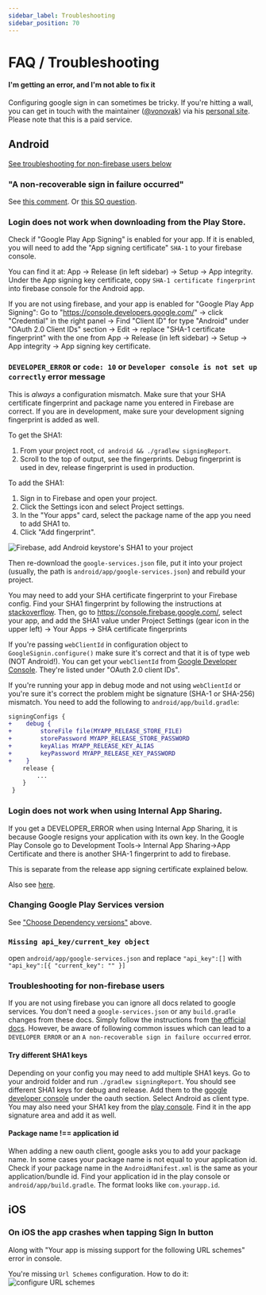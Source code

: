 ```yaml
---
sidebar_label: Troubleshooting
sidebar_position: 70
---
```


# FAQ / Troubleshooting

#### I'm getting an error, and I'm not able to fix it

Configuring google sign in can sometimes be tricky. If you're hitting a wall, you can get in touch with the maintainer ([@vonovak](https://github.com/vonovak)) via his [personal site](https://react-native-training.eu/). Please note that this is a paid service.

## Android

[See troubleshooting for non-firebase users below](#troubleshooting-for-non-firebase-users)

### "A non-recoverable sign in failure occurred"

See [this comment](https://github.com/react-native-community/google-signin/issues/659#issuecomment-513555464). Or [this SO question](https://stackoverflow.com/questions/53816227/google-signin-sdk-is-failing-by-throwing-error-a-non-recoverable-sign-in-failur).

### Login does not work when downloading from the Play Store.

Check if "Google Play App Signing" is enabled for your app.
If it is enabled, you will need to add the "App signing certificate" `SHA-1` to your firebase console.

You can find it at: App -> Release (in left sidebar) -> Setup -> App integrity. Under the App signing key certificate, copy `SHA-1 certificate fingerprint` into firebase console for the Android app.

If you are not using firebase, and your app is enabled for "Google Play App Signing":
Go to "https://console.developers.google.com/" -> click "Credential" in the right panel -> Find "Client ID" for type "Android" under "OAuth 2.0 Client IDs" section -> Edit -> replace "SHA-1 certificate fingerprint" with the one from App -> Release (in left sidebar) -> Setup -> App integrity -> App signing key certificate.

### `DEVELOPER_ERROR` or `code: 10` or `Developer console is not set up correctly` error message

This is _always_ a configuration mismatch. Make sure that your SHA certificate fingerprint and package name you entered in Firebase are correct. If you are in development, make sure your development signing fingerprint is added as well.

To get the SHA1:

1. From your project root, `cd android && ./gradlew signingReport`.
2. Scroll to the top of output, see the fingerprints. Debug fingerprint is used in dev, release fingerprint is used in production.

To add the SHA1:

1. Sign in to Firebase and open your project.
2. Click the Settings icon and select Project settings.
3. In the "Your apps" card, select the package name of the app you need to add SHA1 to.
4. Click "Add fingerprint".

![Firebase, add Android keystore's SHA1 to your project](/img/android-fingerprint-firebase.png)

Then re-download the `google-services.json` file, put it into your project (usually, the path is `android/app/google-services.json`) and rebuild your project.

You may need to add your SHA certificate fingerprint to your Firebase config. Find your SHA1 fingerprint by following the instructions at [stackoverflow](https://stackoverflow.com/questions/15727912/sha-1-fingerprint-of-keystore-certificate/33479550#33479550). Then, go to https://console.firebase.google.com/, select your app, and add the SHA1 value under Project Settings (gear icon in the upper left) -> Your Apps -> SHA certificate fingerprints

If you're passing `webClientId` in configuration object to `GoogleSignin.configure()` make sure it's correct and that it is of type web (NOT Android!). You can get your `webClientId` from [Google Developer Console](https://console.developers.google.com/apis/credentials). They're listed under "OAuth 2.0 client IDs".

If you're running your app in debug mode and not using `webClientId` or you're sure it's correct the problem might be signature (SHA-1 or SHA-256) mismatch. You need to add the following to `android/app/build.gradle`:

```diff
signingConfigs {
+    debug {
+        storeFile file(MYAPP_RELEASE_STORE_FILE)
+        storePassword MYAPP_RELEASE_STORE_PASSWORD
+        keyAlias MYAPP_RELEASE_KEY_ALIAS
+        keyPassword MYAPP_RELEASE_KEY_PASSWORD
+    }
    release {
        ...
    }
 }
```

### Login does not work when using Internal App Sharing.

If you get a DEVELOPER_ERROR when using Internal App Sharing, it is because Google resigns your application with its own key. In the Google Play Console go to Development Tools-> Internal App Sharing->App Certificate and there is another SHA-1 fingerprint to add to firebase.

This is separate from the release app signing certificate explained below.

Also see [here](https://stackoverflow.com/questions/57780620/how-to-get-android-internal-app-sharing-key-sha1-to-enable-google-apis).

### Changing Google Play Services version

See ["Choose Dependency versions"](setting-up/android.md#choose-dependency-versions-optional) above.

### `Missing api_key/current_key object`

open `android/app/google-services.json` and replace `"api_key":[]` with `"api_key":[{ "current_key": "" }]`

### Troubleshooting for non-firebase users

If you are not using firebase you can ignore all docs related to google services. You don't need a `google-services.json` or any `build.gradle` changes from these docs. Simply follow the instructions from [the official docs](https://developers.google.com/identity/sign-in/android/start-integrating). However, be aware of following common issues which can lead to a `DEVELOPER ERROR` or an `A non-recoverable sign in failure occurred` error.

#### Try different SHA1 keys

Depending on your config you may need to add multiple SHA1 keys. Go to your android folder and run `./gradlew signingReport`. You should see different SHA1 keys for debug and release. Add them to the [google developer console](https://console.developers.google.com/apis/credentials) under the oauth section. Select Android as client type. You may also need your SHA1 key from the [play console](https://play.google.com). Find it in the app signature area and add it as well.

#### Package name !== application id

When adding a new oauth client, google asks you to add your package name. In some cases your package name is not equal to your application id. Check if your package name in the `AndroidManifest.xml` is the same as your application/bundle id. Find your application id in the play console or `android/app/build.gradle`. The format looks like `com.yourapp.id`.

## iOS

### On iOS the app crashes when tapping Sign In button

Along with "Your app is missing support for the following URL schemes" error in console.

You're missing `Url Schemes` configuration. How to do it: ![configure URL schemes](/img/add-url-scheme-ios.png)
